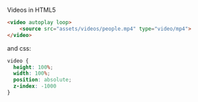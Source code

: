 Videos in HTML5

```html
<video autoplay loop>
    <source src="assets/videos/people.mp4" type="video/mp4">
</video>
```
and css: 

```css
video {
  height: 100%;
  width: 100%;
  position: absolute;
  z-index: -1000
}
```